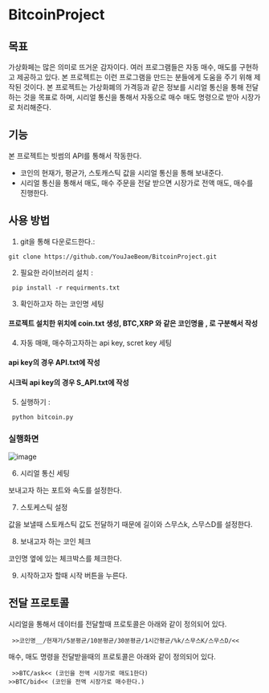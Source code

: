 # BitcoinProject
## 목표
가상화페는 많은 의미로 뜨거운 감자이다. 여러 프로그램들은 자동 매수, 매도를 구현하고 제공하고 있다. 본 프로젝트는 이런 프로그램을 만드는 분들에게 도움을 주기 위해 제작된 것이다. 
본 프로젝트는 가상화폐의 가격등과 같은 정보를 시리얼 통신을 통해 전달하는 것을 목표로 하며, 시리얼 통신을 통해서 자동으로 매수 매도 명령으로 받아 시장가로 처리해준다.

## 기능 
본 프로젝트는 빗썸의 API를 통해서 작동한다. 
- 코인의 현재가, 평균가, 스토캐스틱 값을 시리얼 통신을 통해 보내준다.
- 시리얼 통신을 통해서 매도, 매수 주문을 전달 받으면 시장가로 전액 매도, 매수를 진행한다.

## 사용 방법
1. git을 통해 다운로드한다.:

<pre><code>git clone https://github.com/YouJaeBeom/BitcoinProject.git</code></pre> 

2. 필요한 라이브러리 설치 :

<pre><code> pip install -r requirments.txt </code></pre>

3. 확인하고자 하는 코인명 세팅

#### 프로젝트 설치한 위치에 coin.txt 생성, BTC,XRP 와 같은 코인명을 , 로 구분해서 작성 
 
4. 자동 매매, 매수하고자하는 api key, scret key 세팅
#### api key의 경우 API.txt에 작성

#### 시크릭 api key의 경우 S_API.txt에 작성 

5. 실행하기 :
<pre><code> python bitcoin.py </code></pre>

### 실행화면 
![image](https://user-images.githubusercontent.com/49609287/124278936-da05a800-db81-11eb-9b5d-01040a1f3e7f.png)

6. 시리얼 통신 세팅

보내고자 하는 포트와 속도를 설정한다.

7. 스토케스틱 설정

값을 보낼때 스토캐스틱 값도 전달하기 때문에 길이와 스무스k, 스무스D를 설정한다.

8. 보내고자 하는 코인 체크

코인명 옆에 있는 체크박스를 체크한다.

9. 시작하고자 할때 시작 버튼을 누른다. 

## 전달 프로토콜

시리얼을 통해서 데이터를 전달할때 프로토콜은 아래와 같이 정의되어 있다.

<pre><code> >>코인명__/현재가/5분평균/10분평균/30분평균/1시간평균/%k/스무스K/스무스D/<< </code></pre>

매수, 매도 명령을 전달받을때의 프로토콜은 아래와 같이 정의되어 있다.

<pre><code> >>BTC/ask<< (코인을 전액 시장가로 매도1한다)
>>BTC/bid<< (코인을 전액 시장가로 매수한다.) </code></pre>
